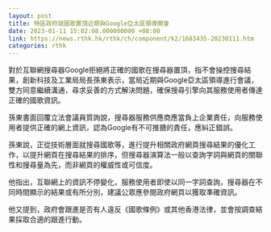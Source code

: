```yaml
---
layout: post
title: 特區政府就國歌置頂近期與Google亞太區領導開會
date: 2023-01-11 15:02:08.000000000 +08:00
link: https://news.rthk.hk/rthk/ch/component/k2/1683435-20230111.htm
categories: rthk
---
```


對於互聯網搜尋器Google拒絕將正確的國歌在搜尋器置頂，指不會操控搜尋結果，創新科技及工業局局長孫東表示，當局近期與Google亞太區領導進行會議，雙方同意繼續溝通，尋求妥善的方式解決問題，確保搜尋引擎向其服務使用者傳達正確的國歌資訊。

孫東書面回覆立法會議員質詢說，搜尋器服務供應商應當負上企業責任，向服務使用者提供正確的網上資訊，認為Google有不可推搪的責任，應糾正錯誤。

孫東說，正從技術層面就搜尋國歌等，進行提升相關政府網頁搜尋結果的優化工作，以提升網頁在搜尋結果的排序，但搜尋器演算法一般以查詢字詞與網頁的關聯性和搜尋量為先，而非網頁的權威性或可信度。

他指出，互聯網上的資訊不停變化，服務使用者即使以同一字詞查詢，搜尋器在不同時間顯示的結果或有所分別，建議公眾應參閱政府網頁以獲取準確資訊。

他又提到，政府會跟進是否有人違反《國歌條例》或其他香港法律，並會按調查結果採取合適的跟進行動。
